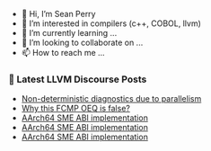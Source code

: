 - 👋 Hi, I’m Sean Perry
- 👀 I’m interested in compilers (c++, COBOL, llvm)
- 🌱 I’m currently learning ...
- 💞️ I’m looking to collaborate on ...
- 📫 How to reach me ...

<!---
s66perry/s66perry is a ✨ special ✨ repository because its `README.md` (this file) appears on your GitHub profile.
You can click the Preview link to take a look at your changes.
--->
### 📕 Latest LLVM Discourse Posts

<!-- DISCOURSE-LLVM:START -->
- [Non-deterministic diagnostics due to parallelism](https://discourse.llvm.org/t/non-deterministic-diagnostics-due-to-parallelism/64389#post_11)
- [Why this FCMP OEQ is false?](https://discourse.llvm.org/t/why-this-fcmp-oeq-is-false/64531#post_1)
- [AArch64 SME ABI implementation](https://discourse.llvm.org/t/aarch64-sme-abi-implementation/64412#post_4)
- [AArch64 SME ABI implementation](https://discourse.llvm.org/t/aarch64-sme-abi-implementation/64412#post_3)
- [AArch64 SME ABI implementation](https://discourse.llvm.org/t/aarch64-sme-abi-implementation/64412#post_2)
<!-- DISCOURSE-LLVM:END -->
